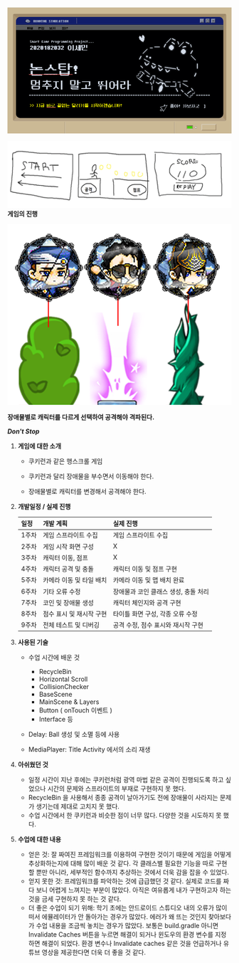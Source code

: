 ![](제목.png)

![](그림.png)
**게임의 진행**

![](그림4.png)

**장애물별로 캐릭터를 다르게 선택하여 공격해야 격파된다.**


***Don't Stop***

1. **게임에 대한 소개**

    - 쿠키런과 같은 행스크롤 게임

    - 쿠키런과 달리 장애물을 부수면서 이동해야 한다.

    - 장애물별로 캐릭터를 변경해서 공격해야 한다.

   

2. **개발일정 / 실제 진행**

   | 일정  | 개발 계획                | 실제 진행                            |
   | ----- | ------------------------ | ------------------------------------ |
   | 1주차 | 게임 스프라이트 수집     | 게임 스프라이트 수집                 |
   | 2주차 | 게임 시작 화면 구성      | X                                    |
   | 3주차 | 캐릭터 이동, 점프        | X                                    |
   | 4주차 | 캐릭터 공격 및 충돌      | 캐릭터 이동 및 점프 구현             |
   | 5주차 | 카메라 이동 및 타일 배치 | 카메라 이동 및 맵 배치 완료          |
   | 6주차 | 기타 오류 수정           | 장애물과 코인 클래스 생성, 충돌 처리 |
   | 7주차 | 코인 및 장애물 생성      | 캐릭터 체인지와 공격 구현            |
   | 8주차 | 점수 표시 및 재시작 구현 | 타이틀 화면 구성, 각종 오류 수정     |
   | 9주차 | 전체 테스트 및 디버깅    | 공격 수정, 점수 표시와 재시작 구현   |

   

3. **사용된 기술**

   - 수업 시간에 배운 것

     - RecycleBin
     - Horizontal Scroll
     - CollisionChecker
     - BaseScene
     - MainScene & Layers
     - Button ( onTouch 이벤트 )
     - Interface 등

   - Delay: Ball 생성 및 소멸 등에 사용

   - MediaPlayer: Title Activity 에서의 소리 재생

     

4. **아쉬웠던 것**

   - 일정 시간이 지난 후에는 쿠키런처럼 광역 마법 같은 공격이 진행되도록 하고 싶었으나 시간의 문제와 스프라이트의 부재로 구현하지 못 했다. 
   - RecycleBin 을 사용해서 종종 공격이 날아가기도 전에 장애물이 사라지는 문제가 생기는데 제대로 고치지 못 했다.
   - 수업 시간에서 한 쿠키런과 비슷한 점이 너무 많다. 다양한 것을 시도하지 못 했다.

   

5. **수업에 대한 내용**

   - 얻은 것: 잘 짜여진 프레임워크를 이용하여 구현한 것이기 때문에 게임을 어떻게 추상화하는지에 대해 많이 배운 것 같다. 각 클래스별 필요한 기능을 따로 구현할 뿐만 아니라, 세부적인 함수까지 추상하는 것에서 더욱 감을 잡을 수 있었다.
   - 얻지 못한 것: 프레임워크를 파악하는 것에 급급했던 것 같다. 실제로 코드를 짜다 보니 어렵게 느껴지는 부분이 많았다. 아직은 여유롭게 내가 구현하고자 하는 것을 금세 구현하지 못 하는 것 같다.
   - 더 좋은 수업이 되기 위해: 학기 초에는 안드로이드 스튜디오 내의 오류가 많이 떠서 에뮬레이터가 안 돌아가는 경우가 많았다. 에러가 왜 뜨는 것인지 찾아보다가 수업 내용을 조금씩 놓치는 경우가 많았다. 보통은 build.gradle 아니면 Invalidate Caches 버튼을 누르면 해결이 되거나 윈도우의 환경 변수를 지정하면 해결이 되었다. 환경 변수나 Invalidate caches 같은 것을 언급하거나 유튜브 영상을 제공한다면 더욱 더 좋을 것 같다.

   
